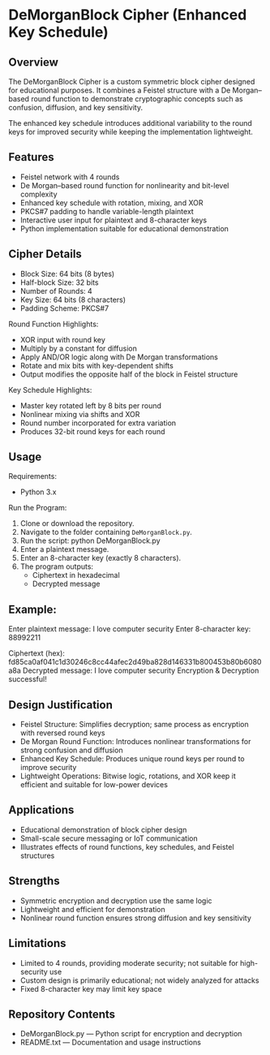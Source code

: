 DeMorganBlock Cipher (Enhanced Key Schedule)
====================================================

Overview
--------
The DeMorganBlock Cipher is a custom symmetric block cipher designed for educational purposes.
It combines a Feistel structure with a De Morgan–based round function to demonstrate cryptographic concepts 
such as confusion, diffusion, and key sensitivity.

The enhanced key schedule introduces additional variability to the round keys for improved security while 
keeping the implementation lightweight.

Features
--------
- Feistel network with 4 rounds
- De Morgan–based round function for nonlinearity and bit-level complexity
- Enhanced key schedule with rotation, mixing, and XOR
- PKCS#7 padding to handle variable-length plaintext
- Interactive user input for plaintext and 8-character keys
- Python implementation suitable for educational demonstration

Cipher Details
--------------
- Block Size: 64 bits (8 bytes)
- Half-block Size: 32 bits
- Number of Rounds: 4
- Key Size: 64 bits (8 characters)
- Padding Scheme: PKCS#7

Round Function Highlights:
- XOR input with round key
- Multiply by a constant for diffusion
- Apply AND/OR logic along with De Morgan transformations
- Rotate and mix bits with key-dependent shifts
- Output modifies the opposite half of the block in Feistel structure

Key Schedule Highlights:
- Master key rotated left by 8 bits per round
- Nonlinear mixing via shifts and XOR
- Round number incorporated for extra variation
- Produces 32-bit round keys for each round

Usage
-----
Requirements:
- Python 3.x

Run the Program:
1. Clone or download the repository.
2. Navigate to the folder containing `DeMorganBlock.py`.
3. Run the script:
   python DeMorganBlock.py
4. Enter a plaintext message.
5. Enter an 8-character key (exactly 8 characters).
6. The program outputs:
   - Ciphertext in hexadecimal
   - Decrypted message

Example:
--------
Enter plaintext message: I love computer security
Enter 8-character key: 88992211

Ciphertext (hex): fd85ca0af041c1d30246c8cc44afec2d49ba828d146331b800453b80b6080a8a
Decrypted message: I love computer security
Encryption & Decryption successful!

Design Justification
--------------------
- Feistel Structure: Simplifies decryption; same process as encryption with reversed round keys
- De Morgan Round Function: Introduces nonlinear transformations for strong confusion and diffusion
- Enhanced Key Schedule: Produces unique round keys per round to improve security
- Lightweight Operations: Bitwise logic, rotations, and XOR keep it efficient and suitable for low-power devices

Applications
------------
- Educational demonstration of block cipher design
- Small-scale secure messaging or IoT communication
- Illustrates effects of round functions, key schedules, and Feistel structures

Strengths
---------
- Symmetric encryption and decryption use the same logic
- Lightweight and efficient for demonstration
- Nonlinear round function ensures strong diffusion and key sensitivity

Limitations
-----------
- Limited to 4 rounds, providing moderate security; not suitable for high-security use
- Custom design is primarily educational; not widely analyzed for attacks
- Fixed 8-character key may limit key space

Repository Contents
-------------------
- DeMorganBlock.py — Python script for encryption and decryption
- README.txt — Documentation and usage instructions

